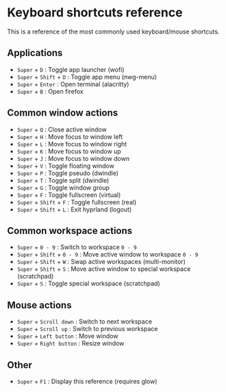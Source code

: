 # Keyboard shortcuts reference

This is a reference of the most commonly used keyboard/mouse shortcuts.

## Applications

- `Super` + `D`               : Toggle app launcher (wofi)
- `Super` + `Shift` + `D`     : Toggle app menu (nwg-menu)
- `Super` + `Enter`           : Open terminal (alacritty)
- `Super` + `B`               : Open firefox

## Common window actions

- `Super` + `Q`               : Close active window
- `Super` + `H`               : Move focus to window left
- `Super` + `L`               : Move focus to window right
- `Super` + `K`               : Move focus to window up
- `Super` + `J`               : Move focus to window down
- `Super` + `V`               : Toggle floating window
- `Super` + `P`               : Toggle pseudo (dwindle)
- `Super` + `T`               : Toggle split (dwindle)
- `Super` + `G`               : Toggle window group
- `Super` + `F`               : Toggle fullscreen (virtual)
- `Super` + `Shift` + `F`     : Toggle fullscreen (real)
- `Super` + `Shift` + `L`     : Exit hyprland (logout)

## Common workspace actions

- `Super` + `0 - 9`           : Switch to workspace `0 - 9`
- `Super` + `Shift` + `0 - 9` : Move active window to workspace `0 - 9`
- `Super` + `Shift` + `W`     : Swap active workspaces (multi-monitor)
- `Super` + `Shift` + `S`     : Move active window to special workspace (scratchpad)
- `Super` + `S`               : Toggle special workspace (scratchpad)

## Mouse actions

- `Super` + `Scroll down`     : Switch to next workspace
- `Super` + `Scroll up`       : Switch to previous workspace
- `Super` + `Left button`     : Move window
- `Super` + `Right button`    : Resize window

## Other

- `Super` + `F1` : Display this reference (requires glow)

